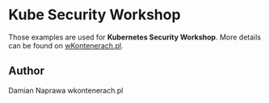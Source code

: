 # Kube Security Workshop

Those examples are used for **Kubernetes Security Workshop**. More details can be found on [wKontenerach.pl](https://wkontenerach.pl).


## Author

Damian Naprawa
wkontenerach.pl